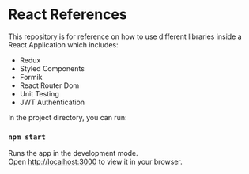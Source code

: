 # React References

This repository is for reference on how to use different libraries inside a React Application which includes:

- Redux
- Styled Components
- Formik
- React Router Dom
- Unit Testing
- JWT Authentication


In the project directory, you can run:

### `npm start`

Runs the app in the development mode.\
Open [http://localhost:3000](http://localhost:3000) to view it in your browser.
